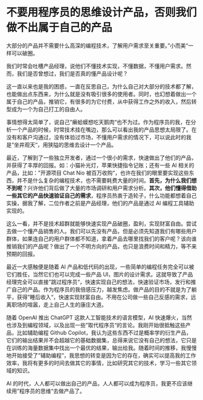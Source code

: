 # 不要用程序员的思维设计产品，否则我们做不出属于自己的产品

大部分的产品并不需要什么高深的编程技术，了解用户需求至关重要。”小而美“一样可以破圈。

我们时常会吐槽产品经理，说他们不懂技术实现，不懂数据，不懂用户需求。然而，我们是否曾想过，我们是否真的懂产品设计呢？

这一直以来也是我的困惑，一直在反思自己，为什么自己对大部分的技术都了解，也能做出点东西来，为什么就是没有吸引很多的使用者。同时，也幻想着做出一个属于自己的产品，推销它，有很多的为它付费，从中获得工作之外的收入，然后转型成为一个为自己打工的自由人。

事情想得太简单了，说自己”癞蛤蟆想吃天鹅肉“也不为过。作为程序员的我，在分析一个产品的时候，时常技术挂在嘴边，那么可以看出我的产品思想太局限了。在没有和客户沟通过，没有体验过市场，不懂用户需求的情况下，可以说此时的我是”坐井观天“，用狭隘的思维去设计一个产品。

最近，了解到了一些独立开发者，通过一个很小的需求，快速做出了他们的产品，并获得了丰厚的回报。如：小猫补光灯，苹果快捷指令记账；还有一些 AI 相关的产品，比如：”开源项目 Chat Nio 被百万收购“，也许在我们的眼里要实现这些东西，并不是什么复杂的编程技术，也不需要耗费大量的时间。<b>首先，为什么我们想不到呢</b>？兴许他们背后做了大量的市场调研和用户需求分析。<b>其次，他们懂得借助一些其它的产品快速验证自己的需求</b>，程序员热衷于造轮子，什么功能都想着自己实操，据我了解，二位作者之前是产品经理，他们的产品是通过 AI 编程工具辅助实现的。

这么一看，并不是技术超群就能够快速实现产品破圈，盈利，实现财富自由。尝试去做一个懂产品销售的人。我们可以先没有产品，但是必须先知道我们有哪些用户群体，如果连自己的用户群体都不知道，拿着产品去哪里找我们的客户呢？该向谁推销我们的产品呢？做出了一个不明方向的产品，也只是浪费时间和精力，等不来预期的回报。

最近一大感触便是随着 AI 产品和低代码的出现，一些简单的编程任务完全可以被它们胜任，当然它们也可以完成一些产品 UI，图片的设计需求。这就导致了产品经理完全可以直接”跳过程序员“，快速实现自己的想法，快速验证市场，发行和推广自己的产品。作为程序员的我倍感压力，越发焦虑。做产品的目的不就是为了躺平，获得”睡后收入“，快速实现财富自由。不用在公司做一些自己反感的需求，远离职场的喧嚣，走上自己人生的康庄大道。

随着 OpenAI 推出 ChatGPT 这款人工智能技术的语言模型，AI 快速爆火，当然也涉及到编程领域，以及出现一些”取代程序员“的言论。我刚开始很抵触这些产品，比如辅助编程 Github Copilot，我认为这些东西不过是概率学的衍生产品，它们的输出结果并不会超越它的基础数据集，总得来说它没有自己的想法，它只是在训练的海量数据集中找出一个最优的结果，输出给我。随着时间的推移，我慢慢地开始接受了”辅助编程”，我思想的转变是因为它的存在，确实可以提高我的工作效率，我将有更多的时间去做其它的事情，比如研究其它的技术，学习一些其它领域的知识。

AI 的时代，人人都可以做出自己的产品，人人都可以成为程序员，我更不应该继续用”程序员的思维“去做产品了。
